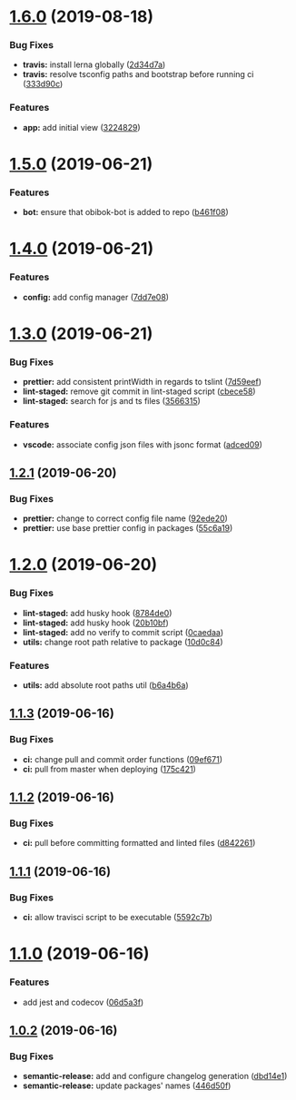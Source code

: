 # [1.6.0](https://github.com/and-end/obibok/compare/v1.5.0...v1.6.0) (2019-08-18)


### Bug Fixes

* **travis:** install lerna globally ([2d34d7a](https://github.com/and-end/obibok/commit/2d34d7a))
* **travis:** resolve tsconfig paths and bootstrap before running ci ([333d90c](https://github.com/and-end/obibok/commit/333d90c))


### Features

* **app:** add initial view ([3224829](https://github.com/and-end/obibok/commit/3224829))

# [1.5.0](https://github.com/and-end/obibok/compare/v1.4.0...v1.5.0) (2019-06-21)


### Features

* **bot:** ensure that obibok-bot is added to repo ([b461f08](https://github.com/and-end/obibok/commit/b461f08))

# [1.4.0](https://github.com/and-end/obibok/compare/v1.3.0...v1.4.0) (2019-06-21)


### Features

* **config:** add config manager ([7dd7e08](https://github.com/and-end/obibok/commit/7dd7e08))

# [1.3.0](https://github.com/and-end/obibok/compare/v1.2.1...v1.3.0) (2019-06-21)


### Bug Fixes

* **prettier:** add consistent printWidth in regards to tslint ([7d59eef](https://github.com/and-end/obibok/commit/7d59eef))
* **lint-staged:** remove git commit in lint-staged script ([cbece58](https://github.com/and-end/obibok/commit/cbece58))
* **lint-staged:** search for js and ts files ([3566315](https://github.com/and-end/obibok/commit/3566315))


### Features

* **vscode:** associate config json files with jsonc format ([adced09](https://github.com/and-end/obibok/commit/adced09))

## [1.2.1](https://github.com/and-end/obibok/compare/v1.2.0...v1.2.1) (2019-06-20)


### Bug Fixes

* **prettier:** change to correct config file name ([92ede20](https://github.com/and-end/obibok/commit/92ede20))
* **prettier:** use base prettier config in packages ([55c6a19](https://github.com/and-end/obibok/commit/55c6a19))

# [1.2.0](https://github.com/and-end/obibok/compare/v1.1.3...v1.2.0) (2019-06-20)


### Bug Fixes

* **lint-staged:** add husky hook ([8784de0](https://github.com/and-end/obibok/commit/8784de0))
* **lint-staged:** add husky hook ([20b10bf](https://github.com/and-end/obibok/commit/20b10bf))
* **lint-staged:** add no verify to commit script ([0caedaa](https://github.com/and-end/obibok/commit/0caedaa))
* **utils:** change root path relative to package ([10d0c84](https://github.com/and-end/obibok/commit/10d0c84))


### Features

* **utils:** add absolute root paths util ([b6a4b6a](https://github.com/and-end/obibok/commit/b6a4b6a))

## [1.1.3](https://github.com/and-end/obibok/compare/v1.1.2...v1.1.3) (2019-06-16)


### Bug Fixes

* **ci:** change pull and commit order functions ([09ef671](https://github.com/and-end/obibok/commit/09ef671))
* **ci:** pull from master when deploying ([175c421](https://github.com/and-end/obibok/commit/175c421))

## [1.1.2](https://github.com/and-end/obibok/compare/v1.1.1...v1.1.2) (2019-06-16)


### Bug Fixes

* **ci:** pull before committing formatted and linted files ([d842261](https://github.com/and-end/obibok/commit/d842261))

## [1.1.1](https://github.com/and-end/obibok/compare/v1.1.0...v1.1.1) (2019-06-16)


### Bug Fixes

* **ci:** allow travisci script to be executable ([5592c7b](https://github.com/and-end/obibok/commit/5592c7b))

# [1.1.0](https://github.com/and-end/obibok/compare/v1.0.2...v1.1.0) (2019-06-16)


### Features

* add jest and codecov ([06d5a3f](https://github.com/and-end/obibok/commit/06d5a3f))

## [1.0.2](https://github.com/and-end/obibok/compare/v1.0.1...v1.0.2) (2019-06-16)


### Bug Fixes

* **semantic-release:** add and configure changelog generation ([dbd14e1](https://github.com/and-end/obibok/commit/dbd14e1))
* **semantic-release:** update packages' names ([446d50f](https://github.com/and-end/obibok/commit/446d50f))
